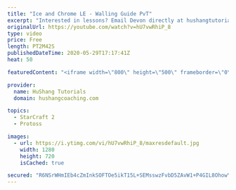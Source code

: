 ```yaml
---
title: "Ice and Chrome LE - Walling Guide PvT"
excerpt: "Interested in lessons? Email Devon directly at hushangtutorials@outlook.com ------------------------------------------------------------------------------------------------------- Want to support HuShang Tutorials directly? Patreon is a website where you can contribute a monthly donation that will help"
originalUrl: https://youtube.com/watch?v=hU7vwRhiP_8
type: video
price: Free
length: PT2M42S
publishedDateTime: 2020-05-29T17:17:41Z
heat: 50

featuredContent: "<iframe width=\"800\" height=\"500\" frameborder=\"0\" src=\"https://www.youtube.com/embed/hU7vwRhiP_8\" allow=\"accelerometer; autoplay; encrypted-media; gyroscope; picture-in-picture\" allowfullscreen></iframe>"

provider:
  name: HuShang Tutorials
  domain: hushangcoaching.com

topics:
  - StarCraft 2
  - Protoss

images:
  - url: https://i.ytimg.com/vi/hU7vwRhiP_8/maxresdefault.jpg
    width: 1280
    height: 720
    isCached: true

secured: "R6NSrWHmIEb4cZmInkSOFTOe5ikT15L+SEMsswzFvbD5ZAvW1+P4GIL8OhowYrc9zlqtYtAS4bBDfhP0Yi7LQAzMQQbvJl+2tJFozlp9cfi8B301Xfs4fpV/lQy6Yh26bnYiZK1k/d9PO7avhgeRtPzTkr4je+QRnFCHnHne3WKFbA1umCNyBAxEy/NBD805E49r3jd9cqNH9pwupz5b6VCTM+ofg7chh2xe1aPAXlozQB9sutaUOWNLwNni5xRjp+XUFP/OSkzwroPRQMyw7BJUr+bW46fJHAfo5T0wBuR2b0lwAuPXIbOeOmeqPSVbErLzDMETtjHS42G5euwdEiQLrIXQAKezWx4se/Eiv1Qs1G8zS6ihp8Y1TuI4EwX39QHUS7yKbJKc/w1HY9usGWy4FBgNB5cIgQZ4COx/VfY=;yChGDJToUnu/Ro+A9YBHaA=="
---
```


